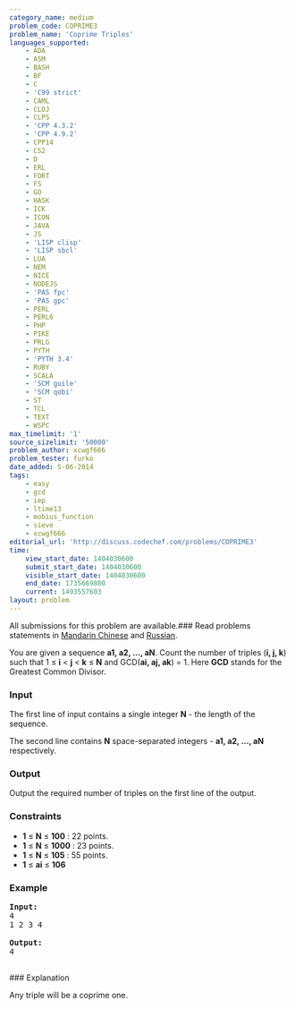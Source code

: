 ```yaml
---
category_name: medium
problem_code: COPRIME3
problem_name: 'Coprime Triples'
languages_supported:
    - ADA
    - ASM
    - BASH
    - BF
    - C
    - 'C99 strict'
    - CAML
    - CLOJ
    - CLPS
    - 'CPP 4.3.2'
    - 'CPP 4.9.2'
    - CPP14
    - CS2
    - D
    - ERL
    - FORT
    - FS
    - GO
    - HASK
    - ICK
    - ICON
    - JAVA
    - JS
    - 'LISP clisp'
    - 'LISP sbcl'
    - LUA
    - NEM
    - NICE
    - NODEJS
    - 'PAS fpc'
    - 'PAS gpc'
    - PERL
    - PERL6
    - PHP
    - PIKE
    - PRLG
    - PYTH
    - 'PYTH 3.4'
    - RUBY
    - SCALA
    - 'SCM guile'
    - 'SCM qobi'
    - ST
    - TCL
    - TEXT
    - WSPC
max_timelimit: '1'
source_sizelimit: '50000'
problem_author: xcwgf666
problem_tester: furko
date_added: 5-06-2014
tags:
    - easy
    - gcd
    - iep
    - ltime13
    - mobius_function
    - sieve
    - xcwgf666
editorial_url: 'http://discuss.codechef.com/problems/COPRIME3'
time:
    view_start_date: 1404030600
    submit_start_date: 1404030600
    visible_start_date: 1404030600
    end_date: 1735669800
    current: 1493557603
layout: problem
---
```

All submissions for this problem are available.###  Read problems statements in [Mandarin Chinese](http://www.codechef.com/download/translated/LTIME13/mandarin/COPRIME3.pdf) and [Russian](http://www.codechef.com/download/translated/LTIME13/russian/COPRIME3.pdf).

You are given a sequence **a1, a2, ..., aN**. Count the number of triples (**i, j, k**) such that 1 ≤ **i** < **j** < **k** ≤ **N** and GCD(**ai, aj, ak**) = 1. Here **GCD** stands for the Greatest Common Divisor.

### Input

The first line of input contains a single integer **N** - the length of the sequence.

The second line contains **N** space-separated integers - **a1, a2, ..., aN** respectively.

### Output

Output the required number of triples on the first line of the output.

### Constraints

- **1** ≤ **N** ≤ **100** : 22 points.
- **1** ≤ **N** ≤ **1000** : 23 points.
- **1** ≤ **N** ≤ **105** : 55 points.
- **1** ≤ **ai** ≤ **106**

### Example

<pre><b>Input:</b>
4
1 2 3 4

<b>Output:</b>
4

</pre>### Explanation
Any triple will be a coprime one.
